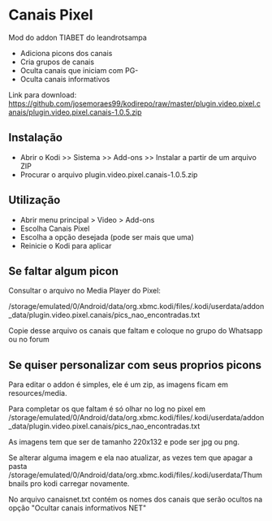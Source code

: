 <h1>Canais Pixel</h1>

Mod do addon TIABET do leandrotsampa

- Adiciona picons dos canais
- Cria grupos de canais
- Oculta canais que iniciam com PG-
- Oculta canais informativos

Link para download:
https://github.com/josemoraes99/kodirepo/raw/master/plugin.video.pixel.canais/plugin.video.pixel.canais-1.0.5.zip


<h2>Instalação</h2>

- Abrir o Kodi >> Sistema >> Add-ons >> Instalar a partir de um arquivo ZIP
- Procurar o arquivo plugin.video.pixel.canais-1.0.5.zip

<h2>Utilização</h2>

- Abrir menu principal > Video > Add-ons
- Escolha Canais Pixel
- Escolha a opção desejada (pode ser mais que uma)
- Reinicie o Kodi para aplicar

<h2>Se faltar algum picon</h2>

Consultar o arquivo no Media Player do Pixel:

/storage/emulated/0/Android/data/org.xbmc.kodi/files/.kodi/userdata/addon_data/plugin.video.pixel.canais/pics_nao_encontradas.txt

Copie desse arquivo os canais que faltam e coloque no grupo do Whatsapp ou no forum

<h2>Se quiser personalizar com seus proprios picons</h2>

Para editar o addon é simples, ele é um zip, as imagens ficam em resources/media.

Para completar os que faltam é só olhar no log no pixel em /storage/emulated/0/Android/data/org.xbmc.kodi/files/.kodi/userdata/addon_data/plugin.video.pixel.canais/pics_nao_encontradas.txt

As imagens tem que ser de tamanho 220x132 e pode ser jpg ou png.

Se  alterar alguma imagem e ela nao atualizar, as vezes tem que apagar a pasta /storage/emulated/0/Android/data/org.xbmc.kodi/files/.kodi/userdata/Thumbnails pro kodi carregar novamente.

No arquivo canaisnet.txt contém os nomes dos canais que serão ocultos na opção "Ocultar canais informativos NET"

